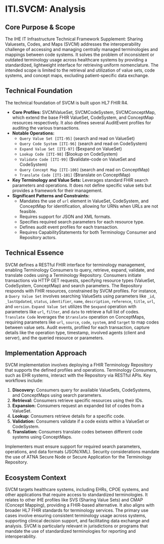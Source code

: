 # ITI.SVCM: Analysis

## Core Purpose & Scope

The IHE IT Infrastructure Technical Framework Supplement: Sharing Valuesets, Codes, and Maps (SVCM) addresses the interoperability challenge of accessing and managing centrally managed terminologies and mappings between code systems. It solves the problem of inconsistent or outdated terminology usage across healthcare systems by providing a standardized, lightweight interface for retrieving uniform nomenclature. The intended scope is limited to the retrieval and utilization of value sets, code systems, and concept maps, excluding patient-specific data exchange.

## Technical Foundation

The technical foundation of SVCM is built upon HL7 FHIR R4.

-   **Core Profiles:** SVCMValueSet, SVCMCodeSystem, SVCMConceptMap, which extend the base FHIR ValueSet, CodeSystem, and ConceptMap resources respectively. It also defines several AuditEvent profiles for auditing the various transactions.
-   **Notable Operations:**
    -   `Query Value Set [ITI-95]` (search and read on ValueSet)
    -   `Query Code System [ITI-96]` (search and read on CodeSystem)
    -   `Expand Value Set [ITI-97]` ($expand on ValueSet)
    -   `Lookup Code [ITI-98]` ($lookup on CodeSystem)
    -   `Validate Code [ITI-99]` ($validate-code on ValueSet and CodeSystem)
    -   `Query Concept Map [ITI-100]` (search and read on ConceptMap)
    -   `Translate Code [ITI-101]` ($translate on ConceptMap)
-   **Key Terminology and Value Sets:** Leverages standard FHIR search parameters and operations. It does not define specific value sets but provides a framework for their management.
-   **Significant Patterns and Constraints:**
    -   Mandates the use of `url` element in ValueSet, CodeSystem, and ConceptMap for identification, allowing for URNs when URLs are not feasible.
    -   Requires support for JSON and XML formats.
    -   Specifies required search parameters for each resource type.
    -   Defines audit event profiles for each transaction.
    -   Requires CapabilityStatements for both Terminology Consumer and Repository actors.

## Technical Essence

SVCM defines a RESTful FHIR interface for terminology management, enabling Terminology Consumers to query, retrieve, expand, validate, and translate codes using a Terminology Repository. Consumers initiate transactions via HTTP GET requests, specifying resource types (ValueSet, CodeSystem, ConceptMap) and search parameters. The Repository responds with FHIR resources, constrained by SVCM profiles. For instance, a `Query Value Set` involves searching ValueSets using parameters like `_id`, `_lastUpdated`, `status`, `identifier`, `name`, `description`, `reference`, `title`, `url`, and `version`. `Expand Value Set` utilizes the `$expand` operation with parameters like `url`, `filter`, and `date` to retrieve a full list of codes. `Translate Code` leverages the `$translate` operation on ConceptMaps, requiring parameters like `url`, `source`, `code`, `system`, and `target` to map codes between value sets. Audit events, profiled for each transaction, capture details like the operation type, timestamp, involved agents (client and server), and the queried resource or parameters.

## Implementation Approach

SVCM implementation involves deploying a FHIR Terminology Repository that supports the defined profiles and operations. Terminology Consumers, such as EHR systems, interact with the Repository via RESTful APIs. Key workflows include:

1.  **Discovery:** Consumers query for available ValueSets, CodeSystems, and ConceptMaps using search parameters.
2.  **Retrieval:** Consumers retrieve specific resources using their IDs.
3.  **Expansion:** Consumers request an expanded list of codes from a ValueSet.
4.  **Lookup:** Consumers retrieve details for a specific code.
5.  **Validation:** Consumers validate if a code exists within a ValueSet or CodeSystem.
6.  **Translation:** Consumers translate codes between different code systems using ConceptMaps.

Implementers must ensure support for required search parameters, operations, and data formats (JSON/XML). Security considerations mandate the use of ATNA Secure Node or Secure Application for the Terminology Repository.

## Ecosystem Context

SVCM targets healthcare systems, including EHRs, CPOE systems, and other applications that require access to standardized terminologies. It relates to other IHE profiles like SVS (Sharing Value Sets) and CMAP (Concept Mapping), providing a FHIR-based alternative. It also aligns with broader HL7 FHIR standards for terminology services. The primary use cases involve ensuring consistent terminology usage across systems, supporting clinical decision support, and facilitating data exchange and analysis. SVCM is particularly relevant in jurisdictions or programs that mandate the use of standardized terminologies for reporting and interoperability.
